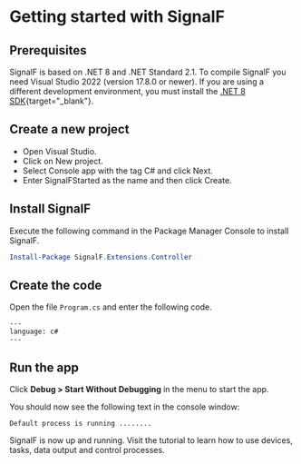 # Getting started with SignalF

## Prerequisites

SignalF is based on .NET 8 and .NET Standard 2.1. To compile SignalF you need Visual Studio 2022 (version 17.8.0 or newer). If you are using a different development environment, you must install the [.NET 8 SDK](https://dotnet.microsoft.com/en-us/download/dotnet/8.0){target="_blank"}.

## Create a new project

- Open Visual Studio.
- Click on New project.
- Select Console app with the tag C# and click Next.
- Enter SignalFStarted as the name and then click Create.


## Install SignalF

Execute the following command in the Package Manager Console to install SignalF.

```powershell
Install-Package SignalF.Extensions.Controller
```


## Create the code

Open the file `Program.cs` and enter the following code.

```{literalinclude} Program.cs
---
language: c#
---
```


## Run the app


Click **Debug > Start Without Debugging** in the menu to start the app.

You should now see the following text in the console window:

```text
Default process is running ........
```

   

SignalF is now up and running. Visit the tutorial to learn how to use devices, tasks, data output and control processes.

